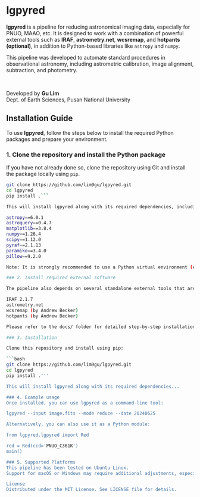 # lgpyred

**lgpyred** is a pipeline for reducing astronomical imaging data, especially for PNUO, MAAO, etc. It is designed to work with a combination of powerful external tools such as **IRAF**, **astrometry.net**, **wcsremap**, and **hotpants (optional)**, in addition to Python-based libraries like `astropy` and `numpy`.  

This pipeline was developed to automate standard procedures in observational astronomy, including astrometric calibration, image alignment, subtraction, and photometry.

<br>

Developed by **Gu Lim**  
Dept. of Earth Sciences, Pusan National University


## Installation Guide

To use **lgpyred**, follow the steps below to install the required Python packages and prepare your environment.

### 1. Clone the repository and install the Python package

If you have not already done so, clone the repository using Git and install the package locally using `pip`.

```bash
git clone https://github.com/lim9gu/lgpyred.git
cd lgpyred
pip install .```

This will install lgpyred along with its required dependencies, including:

astropy==6.0.1
astroquery==0.4.7
matplotlib==3.8.4
numpy==1.26.4
scipy==1.12.0
pyraf==2.1.13
paramiko==3.4.0
pillow==9.2.0

Note: It is strongly recommended to use a Python virtual environment (e.g., via venv or conda) before installation to avoid conflicts with other Python packages.

### 2. Install required external software

The pipeline also depends on several standalone external tools that are not included in the Python package. These must be installed separately on your system:

IRAF 2.1.7
astrometry.net
wcsremap (by Andrew Becker)
hotpants (by Andrew Becker)

Please refer to the docs/ folder for detailed step-by-step installation guides for each tool.

### 3. Installation

Clone this repository and install using pip:

```bash
git clone https://github.com/lim9gu/lgpyred.git
cd lgpyred
pip install .'''

This will install lgpyred along with its required dependencies...

### 4. Example usage
Once installed, you can use lgpyred as a command-line tool:

lgpyred --input image.fits --mode reduce --date 20240625

Alternatively, you can also use it as a Python module:

from lgpyred.lgpyred import Red

red = Red(ccd='PNUO_C361K')
main()

### 5. Supported Platforms
This pipeline has been tested on Ubuntu Linux.
Support for macOS or Windows may require additional adjustments, especially for installing external tools like IRAF or Hotpants.

License
Distributed under the MIT License. See LICENSE file for details.
